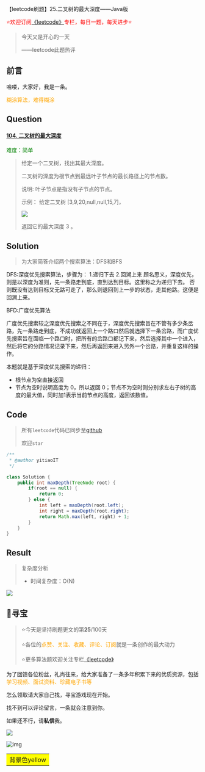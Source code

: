 【leetcode刷题】25.二叉树的最大深度——Java版

<font color=red>⭐欢迎订阅[《leetcode》](https://blog.csdn.net/skylibiao/category_10867560.html)专栏，每日一题，每天进步⭐</font>

>今天又是开心的一天
>
>——leetcode此题热评

## 前言

哈喽，大家好，我是一条。

<font color=orange>糊涂算法，难得糊涂</font>

## Question

#### [104. 二叉树的最大深度](https://leetcode-cn.com/problems/maximum-depth-of-binary-tree/)

<font color=green>难度：简单</font>

>给定一个二叉树，找出其最大深度。
>
>二叉树的深度为根节点到最远叶子节点的最长路径上的节点数。
>
>说明: 叶子节点是指没有子节点的节点。
>
>示例：
>给定二叉树 [3,9,20,null,null,15,7]，
>
>![](https://yitiaoit.oss-cn-beijing.aliyuncs.com/img/image-20210809125254969.png)
>
>返回它的最大深度 3 。

## Solution

>为大家简答介绍两个搜索算法：DFS和BFS
>
>

DFS:深度优先搜索算法，步骤为：
1.递归下去 
2.回溯上来
顾名思义，深度优先，则是以深度为准则，先一条路走到底，直到达到目标。这里称之为递归下去。
否则既没有达到目标又无路可走了，那么则退回到上一步的状态，走其他路。这便是回溯上来。

BFD:广度优先算法

广度优先搜索较之深度优先搜索之不同在于，深度优先搜索旨在不管有多少条岔路，先一条路走到底，不成功就返回上一个路口然后就选择下一条岔路，而广度优先搜索旨在面临一个路口时，把所有的岔路口都记下来，然后选择其中一个进入，然后将它的分路情况记录下来，然后再返回来进入另外一个岔路，并重复这样的操作。

本题就是基于深度优先搜索的递归：

- 根节点为空直接返回
- 节点为空时说明高度为 0，所以返回 0；节点不为空时则分别求左右子树的高度的最大值，同时加1表示当前节点的高度，返回该数值。


## Code

>所有`leetcode`代码已同步至[github](https://github.com/lbsys)
>
>欢迎`star`

```java
/**
 * @author yitiaoIT
 */

class Solution {
    public int maxDepth(TreeNode root) {
        if(root == null) {
            return 0;
        } else {
            int left = maxDepth(root.left);
            int right = maxDepth(root.right);
            return Math.max(left, right) + 1;
        }
    }
}
```

## Result

> 复杂度分析
>
> - 时间复杂度：O(N) 


![](https://yitiaoit.oss-cn-beijing.aliyuncs.com/img/image-20210809130543054.png)

## 🌈寻宝

>⭐今天是坚持刷题更文的第**25**/100天
>
>⭐各位的<font color=orange>点赞、关注、收藏、评论、订阅</font>就是一条创作的最大动力
>
>⭐更多算法题欢迎关注专栏[《leetcode》](https://blog.csdn.net/skylibiao/category_10867560.html)

为了回馈各位粉丝，礼尚往来，给大家准备了一条多年积累下来的优质资源，包括<font color=orange> 学习视频、面试资料、珍藏电子书等</font>

怎么领取请大家自己找，寻宝游戏现在开始。

找不到可以评论留言，一条就会注意到你。

如果还不行，请**私信**我。

![](https://yitiaoit.oss-cn-beijing.aliyuncs.com/img/image-20210728234254025.png)

![img](https://mmbiz.qlogo.cn/mmbiz_png/YZ7DEAVCiaPicaQg0uiaIuqibNJYthvvl24l14mOgTXxasag20qSGic97YNcmqZOibk7h8BIiaGhhFupK5Hb0CVrkDgAw/0?wx_fmt=png)

<table><tr><td bgcolor=yellow>背景色yellow</td></tr></table>

